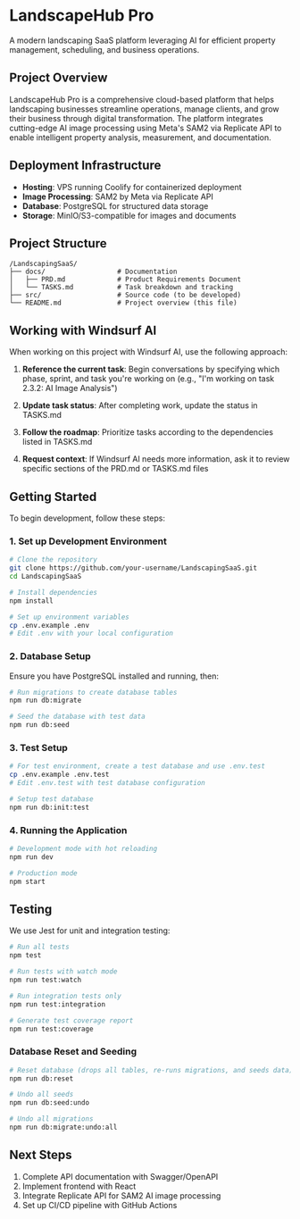 # LandscapeHub Pro

A modern landscaping SaaS platform leveraging AI for efficient property management, scheduling, and business operations.

## Project Overview

LandscapeHub Pro is a comprehensive cloud-based platform that helps landscaping businesses streamline operations, manage clients, and grow their business through digital transformation. The platform integrates cutting-edge AI image processing using Meta's SAM2 via Replicate API to enable intelligent property analysis, measurement, and documentation.

## Deployment Infrastructure

- **Hosting**: VPS running Coolify for containerized deployment
- **Image Processing**: SAM2 by Meta via Replicate API
- **Database**: PostgreSQL for structured data storage
- **Storage**: MinIO/S3-compatible for images and documents

## Project Structure

```
/LandscapingSaaS/
├── docs/                  # Documentation
│   ├── PRD.md             # Product Requirements Document
│   └── TASKS.md           # Task breakdown and tracking
├── src/                   # Source code (to be developed)
└── README.md              # Project overview (this file)
```

## Working with Windsurf AI

When working on this project with Windsurf AI, use the following approach:

1. **Reference the current task**: Begin conversations by specifying which phase, sprint, and task you're working on (e.g., "I'm working on task 2.3.2: AI Image Analysis")

2. **Update task status**: After completing work, update the status in TASKS.md

3. **Follow the roadmap**: Prioritize tasks according to the dependencies listed in TASKS.md

4. **Request context**: If Windsurf AI needs more information, ask it to review specific sections of the PRD.md or TASKS.md files

## Getting Started

To begin development, follow these steps:

### 1. Set up Development Environment

```bash
# Clone the repository
git clone https://github.com/your-username/LandscapingSaaS.git
cd LandscapingSaaS

# Install dependencies
npm install

# Set up environment variables
cp .env.example .env
# Edit .env with your local configuration
```

### 2. Database Setup

Ensure you have PostgreSQL installed and running, then:

```bash
# Run migrations to create database tables
npm run db:migrate

# Seed the database with test data
npm run db:seed
```

### 3. Test Setup

```bash
# For test environment, create a test database and use .env.test
cp .env.example .env.test
# Edit .env.test with test database configuration

# Setup test database
npm run db:init:test
```

### 4. Running the Application

```bash
# Development mode with hot reloading
npm run dev

# Production mode
npm start
```

## Testing

We use Jest for unit and integration testing:

```bash
# Run all tests
npm test

# Run tests with watch mode
npm run test:watch

# Run integration tests only
npm run test:integration

# Generate test coverage report
npm run test:coverage
```

### Database Reset and Seeding

```bash
# Reset database (drops all tables, re-runs migrations, and seeds data)
npm run db:reset

# Undo all seeds
npm run db:seed:undo

# Undo all migrations
npm run db:migrate:undo:all
```

## Next Steps

1. Complete API documentation with Swagger/OpenAPI
2. Implement frontend with React
3. Integrate Replicate API for SAM2 AI image processing
4. Set up CI/CD pipeline with GitHub Actions
